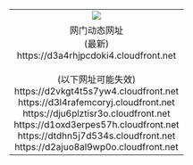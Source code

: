 ﻿<table>
  <tr></tr>
  <tr><td colspan=2 align=center><img src="https://d3a4rhjpcdoki4.cloudfront.net/Up/oGate.jpg" /></td></tr>
  <tr><td colspan=2 align=center>网门动态网址<br/>(最新)
<br>https://d3a4rhjpcdoki4.cloudfront.net
<br/><br/>(以下网址可能失效)
<br>https://d2vkgt4t5s7yw4.cloudfront.net
<br>https://d3l4rafemcoryj.cloudfront.net
<br>https://dju6plztisr3o.cloudfront.net
<br>https://d1oxd3erpes57h.cloudfront.net
<br>https://dtdhn5j7d534s.cloudfront.net
<br>https://d2ajuo8al9wp0o.cloudfront.net
    </td>
  </tr>
</table>
